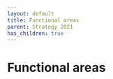 ```yaml
---
layout: default
title: Functional areas
parent: Strategy 2021
has_children: true
---
```


# Functional areas